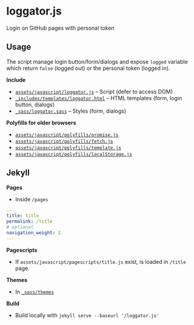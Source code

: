 # loggator.js
Login on GitHub pages with personal token

## Usage

The script manage login button/form/dialogs and expose `logged` variable which return `false` (logged out) or the personal token (logged in).

**Include**

- [`assets/javascript/loggator.js`](assets/javascript/loggator.js) – Script (defer to access DOM)
- [`_includes/templates/loggator.html`](_includes/templates/loggator.html) – HTML templates (form, login button, dialogs)
- [`_sass/loggator.sass`](_sass/loggator.sass) – Styles (form, dialogs)

**Polyfills for older browsers**

- [`assets/javascript/polyfills/promise.js`](assets/javascript/polyfills/promise.js)
- [`assets/javascript/polyfills/fetch.js`](assets/javascript/polyfills/fetch.js)
- [`assets/javascript/polyfills/template.js`](assets/javascript/polyfills/template.js)
- [`assets/javascript/polyfills/localStorage.js`](assets/javascript/polyfills/localStorage.js)

## Jekyll

**Pages**

- Inside `/pages`

```yaml
---
title: title
permalink: /title
# optional
navigation_weight: 2
---
```

**Pagescripts**

- If `assets/javascript/pagescripts/title.js` exist, is loaded in `/title` page.

**Themes**

- In [`_sass/themes`](_sass/themes)

**Build**

- Build locally with `jekyll serve --baseurl '/loggator.js'`
